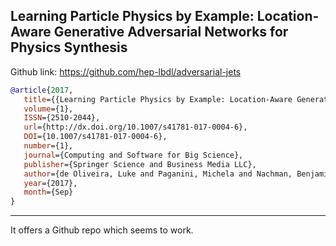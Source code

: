## Learning Particle Physics by Example: Location-Aware Generative Adversarial Networks for Physics Synthesis

Github link: https://github.com/hep-lbdl/adversarial-jets

```bibtex
@article{2017,
   title={{Learning Particle Physics by Example: Location-Aware Generative Adversarial Networks for Physics Synthesis}},
   volume={1},
   ISSN={2510-2044},
   url={http://dx.doi.org/10.1007/s41781-017-0004-6},
   DOI={10.1007/s41781-017-0004-6},
   number={1},
   journal={Computing and Software for Big Science},
   publisher={Springer Science and Business Media LLC},
   author={de Oliveira, Luke and Paganini, Michela and Nachman, Benjamin},
   year={2017},
   month={Sep}
}
```

---
It offers a Github repo which seems to work.

